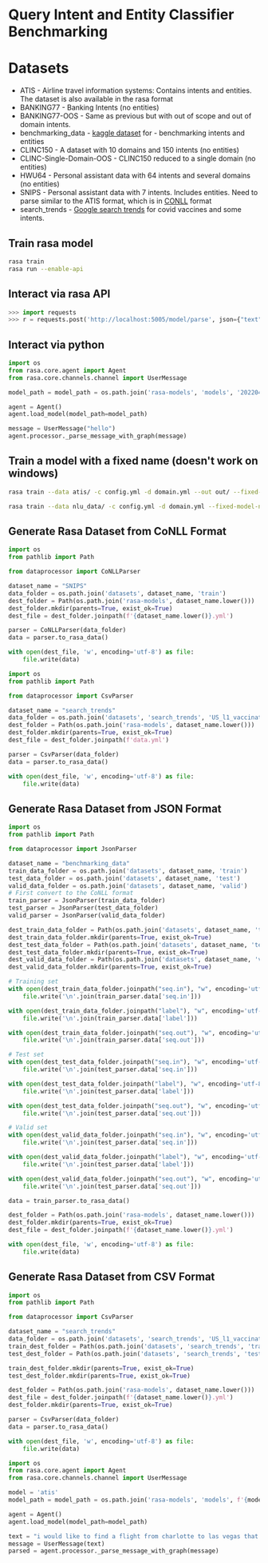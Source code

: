 # Query Intent and Entity Classifier Benchmarking

# Datasets
- ATIS - Airline travel information systems: Contains intents and entities. The dataset is also available in the rasa format
- BANKING77 - Banking Intents (no entities)
- BANKING77-OOS - Same as previous but with out of scope and out of domain intents.
- benchmarking_data - [kaggle dataset](https://www.kaggle.com/datasets/joydeb28/nlp-benchmarking-data-for-intent-and-entity) for - benchmarking intents and entities
- CLINC150 - A dataset with 10 domains and 150 intents (no entities)
- CLINC-Single-Domain-OOS - CLINC150 reduced to a single domain (no entities)
- HWU64 - Personal assistant data with 64 intents and several domains (no entities)
- SNIPS - Personal assistant data with 7 intents. Includes entities. Need to parse similar to the ATIS format, which is in [CONLL](https://nlpforge.com/2021/07/13/data-annotation-for-named-entity-recognition-part-1/) format
- search_trends - [Google search trends](https://storage.googleapis.com/covid19-open-data/covid19-vaccination-search-insights/top_queries/US_l1_vaccination_trending_searches.csv) for covid vaccines and some intents.

## Train rasa model
```bash
rasa train
rasa run --enable-api
```

## Interact via rasa API
```python
>>> import requests
>>> r = requests.post('http://localhost:5005/model/parse', json={"text": "hi there"})
```


## Interact via python
```python
import os
from rasa.core.agent import Agent
from rasa.core.channels.channel import UserMessage

model_path = model_path = os.path.join('rasa-models', 'models', '20220409-202441-old-falloff.tar.gz')

agent = Agent()
agent.load_model(model_path=model_path)

message = UserMessage("hello")
agent.processor._parse_message_with_graph(message)
```

## Train a model with a fixed name (doesn't work on windows)
```bash
rasa train --data atis/ -c config.yml -d domain.yml --out out/ --fixed-model-name foo nlu

rasa train --data nlu_data/ -c config.yml -d domain.yml --fixed-model-name foo nlu
```

## Generate Rasa Dataset from CoNLL Format
```python
import os
from pathlib import Path

from dataprocessor import CoNLLParser

dataset_name = "SNIPS"
data_folder = os.path.join('datasets', dataset_name, 'train')
dest_folder = Path(os.path.join('rasa-models', dataset_name.lower()))
dest_folder.mkdir(parents=True, exist_ok=True)
dest_file = dest_folder.joinpath(f'{dataset_name.lower()}.yml')

parser = CoNLLParser(data_folder)
data = parser.to_rasa_data()

with open(dest_file, 'w', encoding='utf-8') as file:
    file.write(data)

import os
from pathlib import Path

from dataprocessor import CsvParser

dataset_name = "search_trends"
data_folder = os.path.join('datasets', 'search_trends', 'US_l1_vaccination_trending_searches.csv')
dest_folder = Path(os.path.join('rasa-models', dataset_name.lower()))
dest_folder.mkdir(parents=True, exist_ok=True)
dest_file = dest_folder.joinpath(f'data.yml')

parser = CsvParser(data_folder)
data = parser.to_rasa_data()

with open(dest_file, 'w', encoding='utf-8') as file:
    file.write(data)
```

## Generate Rasa Dataset from JSON Format
```python
import os
from pathlib import Path

from dataprocessor import JsonParser

dataset_name = "benchmarking_data"
train_data_folder = os.path.join('datasets', dataset_name, 'train')
test_data_folder = os.path.join('datasets', dataset_name, 'test')
valid_data_folder = os.path.join('datasets', dataset_name, 'valid')
# First convert to the CoNLL format
train_parser = JsonParser(train_data_folder)
test_parser = JsonParser(test_data_folder)
valid_parser = JsonParser(valid_data_folder)

dest_train_data_folder = Path(os.path.join('datasets', dataset_name, 'train'))
dest_train_data_folder.mkdir(parents=True, exist_ok=True)
dest_test_data_folder = Path(os.path.join('datasets', dataset_name, 'test'))
dest_test_data_folder.mkdir(parents=True, exist_ok=True)
dest_valid_data_folder = Path(os.path.join('datasets', dataset_name, 'valid'))
dest_valid_data_folder.mkdir(parents=True, exist_ok=True)

# Training set
with open(dest_train_data_folder.joinpath("seq.in"), "w", encoding='utf-8') as file:
    file.write('\n'.join(train_parser.data['seq.in']))

with open(dest_train_data_folder.joinpath("label"), "w", encoding='utf-8') as file:
    file.write('\n'.join(train_parser.data['label']))

with open(dest_train_data_folder.joinpath("seq.out"), "w", encoding='utf-8') as file:
    file.write('\n'.join(train_parser.data['seq.out']))

# Test set
with open(dest_test_data_folder.joinpath("seq.in"), "w", encoding='utf-8') as file:
    file.write('\n'.join(test_parser.data['seq.in']))

with open(dest_test_data_folder.joinpath("label"), "w", encoding='utf-8') as file:
    file.write('\n'.join(test_parser.data['label']))

with open(dest_test_data_folder.joinpath("seq.out"), "w", encoding='utf-8') as file:
    file.write('\n'.join(test_parser.data['seq.out']))

# Valid set
with open(dest_valid_data_folder.joinpath("seq.in"), "w", encoding='utf-8') as file:
    file.write('\n'.join(test_parser.data['seq.in']))

with open(dest_valid_data_folder.joinpath("label"), "w", encoding='utf-8') as file:
    file.write('\n'.join(test_parser.data['label']))

with open(dest_valid_data_folder.joinpath("seq.out"), "w", encoding='utf-8') as file:
    file.write('\n'.join(test_parser.data['seq.out']))

data = train_parser.to_rasa_data()

dest_folder = Path(os.path.join('rasa-models', dataset_name.lower()))
dest_folder.mkdir(parents=True, exist_ok=True)
dest_file = dest_folder.joinpath(f'{dataset_name.lower()}.yml')

with open(dest_file, 'w', encoding='utf-8') as file:
    file.write(data)
```
## Generate Rasa Dataset from CSV Format
```python
import os
from pathlib import Path

from dataprocessor import CsvParser

dataset_name = "search_trends"
data_folder = os.path.join('datasets', 'search_trends', 'US_l1_vaccination_trending_searches.csv')
train_dest_folder = Path(os.path.join('datasets', 'search_trends', 'train'))
test_dest_folder = Path(os.path.join('datasets', 'search_trends', 'test'))

train_dest_folder.mkdir(parents=True, exist_ok=True)
test_dest_folder.mkdir(parents=True, exist_ok=True)

dest_folder = Path(os.path.join('rasa-models', dataset_name.lower()))
dest_file = dest_folder.joinpath(f'{dataset_name.lower()}.yml')
dest_folder.mkdir(parents=True, exist_ok=True)

parser = CsvParser(data_folder)
data = parser.to_rasa_data()

with open(dest_file, 'w', encoding='utf-8') as file:
    file.write(data)
```

```python
import os
from rasa.core.agent import Agent
from rasa.core.channels.channel import UserMessage

model = 'atis'
model_path = model_path = os.path.join('rasa-models', 'models', f'{model}.tar.gz')

agent = Agent()
agent.load_model(model_path=model_path)

text = "i would like to find a flight from charlotte to las vegas that makes a stop in st. louis"
message = UserMessage(text)
parsed = agent.processor._parse_message_with_graph(message)

```